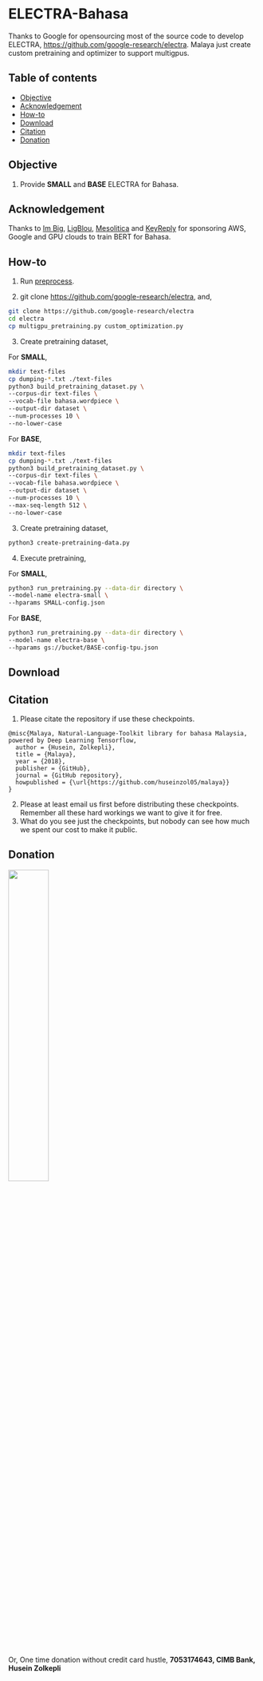 # ELECTRA-Bahasa

Thanks to Google for opensourcing most of the source code to develop ELECTRA, https://github.com/google-research/electra. Malaya just create custom pretraining and optimizer to support multigpus.

## Table of contents
  * [Objective](#objective)
  * [Acknowledgement](#acknowledgement)
  * [How-to](#how-to)
  * [Download](#download)
  * [Citation](#citation)
  * [Donation](#donation)

## Objective

1. Provide **SMALL** and **BASE** ELECTRA for Bahasa.

## Acknowledgement

Thanks to [Im Big](https://www.facebook.com/imbigofficial/), [LigBlou](https://www.facebook.com/ligblou), [Mesolitica](https://mesolitica.com/) and [KeyReply](https://www.keyreply.com/) for sponsoring AWS, Google and GPU clouds to train BERT for Bahasa.

## How-to

1. Run [preprocess](../preprocess).

2. git clone https://github.com/google-research/electra, and,

```bash
git clone https://github.com/google-research/electra
cd electra
cp multigpu_pretraining.py custom_optimization.py
```

3. Create pretraining dataset,

For **SMALL**,

```bash
mkdir text-files
cp dumping-*.txt ./text-files
python3 build_pretraining_dataset.py \
--corpus-dir text-files \
--vocab-file bahasa.wordpiece \
--output-dir dataset \
--num-processes 10 \
--no-lower-case
```

For **BASE**,

```bash
mkdir text-files
cp dumping-*.txt ./text-files
python3 build_pretraining_dataset.py \
--corpus-dir text-files \
--vocab-file bahasa.wordpiece \
--output-dir dataset \
--num-processes 10 \
--max-seq-length 512 \
--no-lower-case
```

3. Create pretraining dataset,

```bash
python3 create-pretraining-data.py
```

4. Execute pretraining,

For **SMALL**,

```bash
python3 run_pretraining.py --data-dir directory \
--model-name electra-small \
--hparams SMALL-config.json
```

For **BASE**,

```bash
python3 run_pretraining.py --data-dir directory \
--model-name electra-base \
--hparams gs://bucket/BASE-config-tpu.json
```

## Download

## Citation

1. Please citate the repository if use these checkpoints.

```
@misc{Malaya, Natural-Language-Toolkit library for bahasa Malaysia, powered by Deep Learning Tensorflow,
  author = {Husein, Zolkepli},
  title = {Malaya},
  year = {2018},
  publisher = {GitHub},
  journal = {GitHub repository},
  howpublished = {\url{https://github.com/huseinzol05/malaya}}
}
```

2. Please at least email us first before distributing these checkpoints. Remember all these hard workings we want to give it for free.
3. What do you see just the checkpoints, but nobody can see how much we spent our cost to make it public.

## Donation

<a href="https://www.patreon.com/bePatron?u=7291337"><img src="https://static1.squarespace.com/static/54a1b506e4b097c5f153486a/t/58a722ec893fc0a0b7745b45/1487348853811/patreon+art.jpeg" width="40%"></a>

Or, One time donation without credit card hustle, **7053174643, CIMB Bank, Husein Zolkepli**
